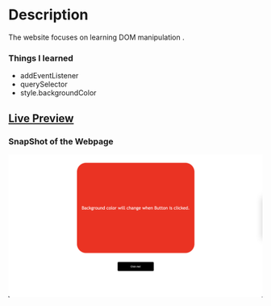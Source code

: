 # Description
The website focuses on learning DOM manipulation .

### Things I learned

- addEventListener
- querySelector
- style.backgroundColor

## [Live Preview](https://ran-dom-password-generator.netlify.app/)

### SnapShot of the Webpage

![StreetStyle](./Image/ColorChanger.png)